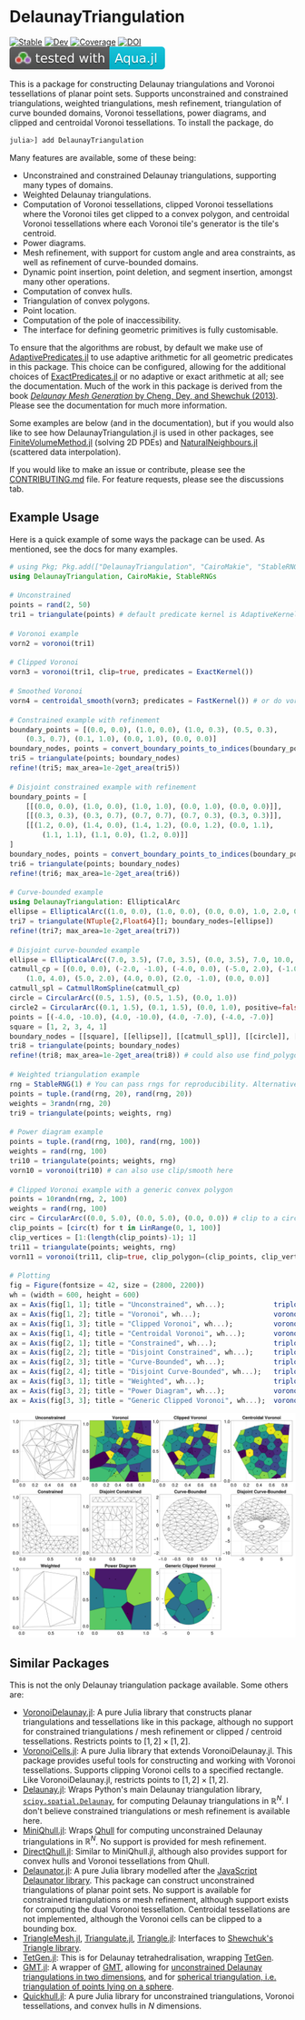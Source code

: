 # DelaunayTriangulation

[![Stable](https://img.shields.io/badge/docs-stable-blue.svg)](https://JuliaGeometry.github.io/DelaunayTriangulation.jl/stable/)
[![Dev](https://img.shields.io/badge/docs-dev-blue.svg)](https://JuliaGeometry.github.io/DelaunayTriangulation.jl/dev/)
[![Coverage](https://codecov.io/gh/JuliaGeometry/DelaunayTriangulation.jl/branch/main/graph/badge.svg)](https://codecov.io/gh/JuliaGeometry/DelaunayTriangulation.jl)
[![DOI](https://zenodo.org/badge/540660309.svg)](https://zenodo.org/badge/latestdoi/540660309)
[![Aqua QA](https://raw.githubusercontent.com/JuliaTesting/Aqua.jl/master/badge.svg)](https://github.com/JuliaTesting/Aqua.jl)

This is a package for constructing Delaunay triangulations and Voronoi tessellations of planar point sets. Supports unconstrained and constrained triangulations, weighted triangulations, mesh refinement, triangulation of curve bounded domains, Voronoi tessellations, power diagrams, and clipped and centroidal Voronoi tessellations. To install the package, do

```julia
julia>] add DelaunayTriangulation
```

Many features are available, some of these being:

- Unconstrained and constrained Delaunay triangulations, supporting many types of domains.
- Weighted Delaunay triangulations.
- Computation of Voronoi tessellations, clipped Voronoi tessellations where the Voronoi tiles get clipped to a convex polygon, and centroidal Voronoi tessellations where each Voronoi tile's generator is the tile's centroid.
- Power diagrams.
- Mesh refinement, with support for custom angle and area constraints, as well as refinement of curve-bounded domains.
- Dynamic point insertion, point deletion, and segment insertion, amongst many other operations.
- Computation of convex hulls.
- Triangulation of convex polygons.
- Point location.
- Computation of the pole of inaccessibility.
- The interface for defining geometric primitives is fully customisable.

To ensure that the algorithms are robust, by default we make use of [AdaptivePredicates.jl](https://github.com/JuliaGeometry/AdaptivePredicates.jl) to use 
adaptive arithmetic for all geometric predicates in this package. This choice can be configured, allowing for the additional choices of [ExactPredicates.jl](https://github.com/lairez/ExactPredicates.jl) or no adaptive or exact arithmetic at all; see the documentation. Much of the work in this package is derived from the book [*Delaunay Mesh Generation* by Cheng, Dey, and Shewchuk (2013)](https://people.eecs.berkeley.edu/~jrs/meshbook.html). Please see the documentation for much more information.

Some examples are below (and in the documentation), but if you would also like to see how DelaunayTriangulation.jl is used in other packages, see [FiniteVolumeMethod.jl](https://github.com/SciML/FiniteVolumeMethod.jl) (solving 2D PDEs) and [NaturalNeighbours.jl](https://github.com/DanielVandH/NaturalNeighbours.jl) (scattered data interpolation).

If you would like to make an issue or contribute, please see the [CONTRIBUTING.md](CONTRIBUTING.md) file. For feature requests, please see the discussions tab.

## Example Usage 
Here is a quick example of some ways the package can be used. As mentioned, see the docs for many examples.

```julia
# using Pkg; Pkg.add(["DelaunayTriangulation", "CairoMakie", "StableRNGs"])
using DelaunayTriangulation, CairoMakie, StableRNGs

# Unconstrained 
points = rand(2, 50)
tri1 = triangulate(points) # default predicate kernel is AdaptiveKernel()

# Voronoi example 
vorn2 = voronoi(tri1)

# Clipped Voronoi 
vorn3 = voronoi(tri1, clip=true, predicates = ExactKernel())

# Smoothed Voronoi 
vorn4 = centroidal_smooth(vorn3; predicates = FastKernel()) # or do voronoi(tri1, clip = true, smooth = true)

# Constrained example with refinement 
boundary_points = [(0.0, 0.0), (1.0, 0.0), (1.0, 0.3), (0.5, 0.3),
    (0.3, 0.7), (0.1, 1.0), (0.0, 1.0), (0.0, 0.0)]
boundary_nodes, points = convert_boundary_points_to_indices(boundary_points)
tri5 = triangulate(points; boundary_nodes)
refine!(tri5; max_area=1e-2get_area(tri5))

# Disjoint constrained example with refinement 
boundary_points = [
    [[(0.0, 0.0), (1.0, 0.0), (1.0, 1.0), (0.0, 1.0), (0.0, 0.0)]],
    [[(0.3, 0.3), (0.3, 0.7), (0.7, 0.7), (0.7, 0.3), (0.3, 0.3)]],
    [[(1.2, 0.0), (1.4, 0.0), (1.4, 1.2), (0.0, 1.2), (0.0, 1.1),
        (1.1, 1.1), (1.1, 0.0), (1.2, 0.0)]]
]
boundary_nodes, points = convert_boundary_points_to_indices(boundary_points)
tri6 = triangulate(points; boundary_nodes)
refine!(tri6; max_area=1e-2get_area(tri6))

# Curve-bounded example
using DelaunayTriangulation: EllipticalArc
ellipse = EllipticalArc((1.0, 0.0), (1.0, 0.0), (0.0, 0.0), 1.0, 2.0, 0.0)
tri7 = triangulate(NTuple{2,Float64}[]; boundary_nodes=[ellipse])
refine!(tri7; max_area=1e-2get_area(tri7))

# Disjoint curve-bounded example 
ellipse = EllipticalArc((7.0, 3.5), (7.0, 3.5), (0.0, 3.5), 7.0, 10.0, 0.0)
catmull_cp = [(0.0, 0.0), (-2.0, -1.0), (-4.0, 0.0), (-5.0, 2.0), (-1.0, 4.0), (0.0, 3.0),
    (1.0, 4.0), (5.0, 2.0), (4.0, 0.0), (2.0, -1.0), (0.0, 0.0)]
catmull_spl = CatmullRomSpline(catmull_cp)
circle = CircularArc((0.5, 1.5), (0.5, 1.5), (0.0, 1.0))
circle2 = CircularArc((0.1, 1.5), (0.1, 1.5), (0.0, 1.0), positive=false)
points = [(-4.0, -10.0), (4.0, -10.0), (4.0, -7.0), (-4.0, -7.0)]
square = [1, 2, 3, 4, 1]
boundary_nodes = [[square], [[ellipse]], [[catmull_spl]], [[circle]], [[circle2]]]
tri8 = triangulate(points; boundary_nodes)
refine!(tri8; max_area=1e-2get_area(tri8)) # could also use find_polygon to help define a custom refinement function for each shape

# Weighted triangulation example
rng = StableRNG(1) # You can pass rngs for reproducibility. Alternatively, just use Random.seed!(n)
points = tuple.(rand(rng, 20), rand(rng, 20))
weights = 3randn(rng, 20)
tri9 = triangulate(points; weights, rng)

# Power diagram example 
points = tuple.(rand(rng, 100), rand(rng, 100))
weights = rand(rng, 100)
tri10 = triangulate(points; weights, rng)
vorn10 = voronoi(tri10) # can also use clip/smooth here 

# Clipped Voronoi example with a generic convex polygon
points = 10randn(rng, 2, 100)
weights = rand(rng, 100)
circ = CircularArc((0.0, 5.0), (0.0, 5.0), (0.0, 0.0)) # clip to a circle 
clip_points = [circ(t) for t in LinRange(0, 1, 100)]
clip_vertices = [1:(length(clip_points)-1); 1]
tri11 = triangulate(points; weights, rng)
vorn11 = voronoi(tri11, clip=true, clip_polygon=(clip_points, clip_vertices), rng=rng)

# Plotting 
fig = Figure(fontsize = 42, size = (2800, 2200))
wh = (width = 600, height = 600)
ax = Axis(fig[1, 1]; title = "Unconstrained", wh...);            triplot!(ax, tri1)
ax = Axis(fig[1, 2]; title = "Voronoi", wh...);                  voronoiplot!(ax, vorn2)
ax = Axis(fig[1, 3]; title = "Clipped Voronoi", wh...);          voronoiplot!(ax, vorn3)
ax = Axis(fig[1, 4]; title = "Centroidal Voronoi", wh...);       voronoiplot!(ax, vorn4)
ax = Axis(fig[2, 1]; title = "Constrained", wh...);              triplot!(ax, tri5)
ax = Axis(fig[2, 2]; title = "Disjoint Constrained", wh...);     triplot!(ax, tri6)
ax = Axis(fig[2, 3]; title = "Curve-Bounded", wh...);            triplot!(ax, tri7)
ax = Axis(fig[2, 4]; title = "Disjoint Curve-Bounded", wh...);   triplot!(ax, tri8)
ax = Axis(fig[3, 1]; title = "Weighted", wh...);                 triplot!(ax, tri9)
ax = Axis(fig[3, 2]; title = "Power Diagram", wh...);            voronoiplot!(ax, vorn10)
ax = Axis(fig[3, 3]; title = "Generic Clipped Voronoi", wh...);  voronoiplot!(ax, vorn11)
```

![](readme.png)

## Similar Packages

This is not the only Delaunay triangulation package available. Some others are:

- [VoronoiDelaunay.jl](https://github.com/JuliaGeometry/VoronoiDelaunay.jl): A pure Julia library that constructs planar triangulations and tessellations like in this package, although no support for constrained triangulations / mesh refinement or clipped / centroid tessellations. Restricts points to $[1, 2] \times [1, 2]$.
- [VoronoiCells.jl](https://github.com/JuliaGeometry/VoronoiCells.jl): A pure Julia library that extends VoronoiDelaunay.jl. This package provides useful tools for constructing and working with Voronoi tessellations. Supports clipping Voronoi cells to a specified rectangle. Like VoronoiDelaunay.jl, restricts points to $[1, 2] \times [1, 2]$.
- [Delaunay.jl](https://github.com/eschnett/Delaunay.jl): Wraps Python's main Delaunay triangulation library, [`scipy.spatial.Delaunay`](https://docs.scipy.org/doc/scipy/reference/generated/scipy.spatial.Delaunay.html), for computing Delaunay triangulations in $\mathbb R^N$. I don't believe constrained triangulations or mesh refinement is available here.
- [MiniQhull.jl](https://github.com/gridap/MiniQhull.jl): Wraps [Qhull](http://www.qhull.org/) for computing unconstrained Delaunay triangulations in $\mathbb R^N$. No support is provided for mesh refinement.
- [DirectQhull.jl](https://github.com/JuhaHeiskala/DirectQhull.jl/): Similar to MiniQhull.jl, although also provides support for convex hulls and Voronoi tessellations from Qhull.
- [Delaunator.jl](https://github.com/JuliaGeometry/Delaunator.jl): A pure Julia library modelled after the [JavaScript Delaunator library](https://github.com/mapbox/delaunator). This package can construct unconstrained triangulations of planar point sets. No support is available for constrained triangulations or mesh refinement, although support exists for computing the dual Voronoi tessellation. Centroidal tessellations are not implemented, although the Voronoi cells can be clipped to a bounding box. 
- [TriangleMesh.jl](https://github.com/konsim83/TriangleMesh.jl), [Triangulate.jl](https://github.com/JuliaGeometry/Triangulate.jl), [Triangle.jl](https://github.com/cvdlab/Triangle.jl): Interfaces to [Shewchuk's Triangle library](https://www.cs.cmu.edu/~quake/triangle.html).
- [TetGen.jl](https://github.com/JuliaGeometry/TetGen.jl): This is for Delaunay tetrahedralisation, wrapping [TetGen](https://wias-berlin.de/software/index.jsp?id=TetGen).
- [GMT.jl](https://github.com/GenericMappingTools/GMT.jl): A wrapper of [GMT](https://github.com/GenericMappingTools/gmt), allowing for [unconstrained Delaunay triangulations in two dimensions](https://www.generic-mapping-tools.org/GMTjl_doc/documentation/modules/triangulate/index.html#triangulate), and for [spherical triangulation, i.e. triangulation of points lying on a sphere](https://www.generic-mapping-tools.org/GMTjl_doc/documentation/modules/sphtriangulate/index.html#sphtriangulate).
- [Quickhull.jl](https://github.com/augustt198/Quickhull.jl): A pure Julia library for unconstrained triangulations, Voronoi tessellations, and convex hulls in $N$ dimensions.

